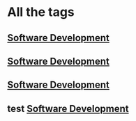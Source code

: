 # All the tags

## [Software Development](Software%20Development.md)

## [Software Development](Software%20Development/index.md)

## [Software Development](Software%20Development.md "hi there")

## test [Software Development](Software%20Development/index.md "hi there")
